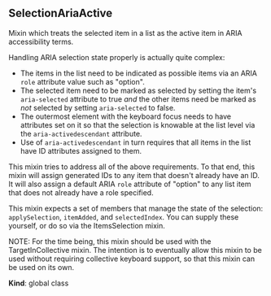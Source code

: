 <a name="SelectionAriaActive"></a>
## SelectionAriaActive
Mixin which treats the selected item in a list as the active item
in ARIA accessibility terms.

Handling ARIA selection state properly is actually quite complex:

* The items in the list need to be indicated as possible items via an ARIA
  `role` attribute value such as "option".
* The selected item need to be marked as selected by setting the item's
  `aria-selected` attribute to true *and* the other items need be marked as
  *not* selected by setting `aria-selected` to false.
* The outermost element with the keyboard focus needs to have attributes set
  on it so that the selection is knowable at the list level via the
  `aria-activedescendant` attribute.
* Use of `aria-activedescendant` in turn requires that all items in the list
  have ID attributes assigned to them.

This mixin tries to address all of the above requirements. To that end, this
mixin will assign generated IDs to any item that doesn't already have an ID.
It will also assign a default ARIA `role` attribute of "option" to any list
item that does not already have a role specified.

This mixin expects a set of members that manage the state of the selection:
`applySelection`, `itemAdded`, and `selectedIndex`. You can supply these
yourself, or do so via the ItemsSelection mixin.

NOTE: For the time being, this mixin should be used with the
TargetInCollective mixin. The intention is to eventually allow this mixin to
be used without requiring collective keyboard support, so that this mixin can
be used on its own.

**Kind**: global class  
